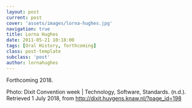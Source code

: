 ```yaml
---
layout: post
current: post
cover: 'assets/images/lorna-hughes.jpg'
navigation: true
title: Lorna Hughes
date: 2011-05-21 10:18:00
tags: [Oral History, forthcoming]
class: post-template
subclass: 'post'
author: lornahughes
---
```


Forthcoming 2018.

Photo: Dixit Convention week \| Technology, Software, Standards. (n.d.). Retrieved 1 July 2018, from http://dixit.huygens.knaw.nl/?page_id=198

